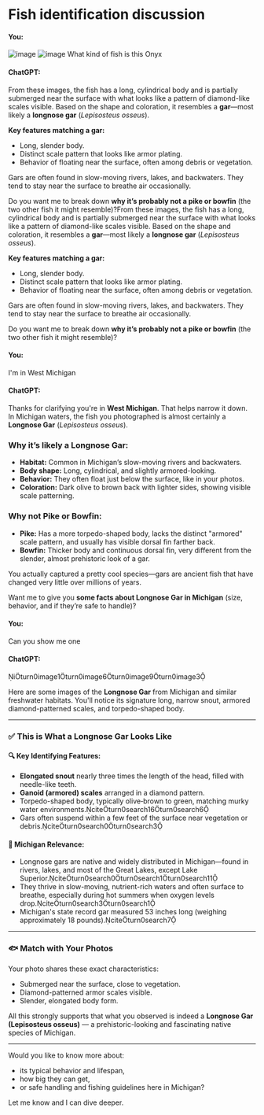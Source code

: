 # Fish identification discussion

#### You:
![image](file-service://file-ArAwP6KrMiy6cvu7nqvWd4)
![image](file-service://file-CyZXqTqEtVau12vaPHrj2w)
What kind of fish is this Onyx

#### ChatGPT:
From these images, the fish has a long, cylindrical body and is partially submerged near the surface with what looks like a pattern of diamond-like scales visible. Based on the shape and coloration, it resembles a **gar**—most likely a **longnose gar** (*Lepisosteus osseus*).

**Key features matching a gar:**

- Long, slender body.
- Distinct scale pattern that looks like armor plating.
- Behavior of floating near the surface, often among debris or vegetation.

Gars are often found in slow-moving rivers, lakes, and backwaters. They tend to stay near the surface to breathe air occasionally.

Do you want me to break down **why it’s probably not a pike or bowfin** (the two other fish it might resemble)?From these images, the fish has a long, cylindrical body and is partially submerged near the surface with what looks like a pattern of diamond-like scales visible. Based on the shape and coloration, it resembles a **gar**—most likely a **longnose gar** (*Lepisosteus osseus*).

**Key features matching a gar:**

- Long, slender body.
- Distinct scale pattern that looks like armor plating.
- Behavior of floating near the surface, often among debris or vegetation.

Gars are often found in slow-moving rivers, lakes, and backwaters. They tend to stay near the surface to breathe air occasionally.

Do you want me to break down **why it’s probably not a pike or bowfin** (the two other fish it might resemble)?


#### You:
I'm in West Michigan

#### ChatGPT:
Thanks for clarifying you're in **West Michigan**. That helps narrow it down.\
In Michigan waters, the fish you photographed is almost certainly a **Longnose Gar** (*Lepisosteus osseus*).

### Why it’s likely a Longnose Gar:

- **Habitat:** Common in Michigan’s slow-moving rivers and backwaters.
- **Body shape:** Long, cylindrical, and slightly armored-looking.
- **Behavior:** They often float just below the surface, like in your photos.
- **Coloration:** Dark olive to brown back with lighter sides, showing visible scale patterning.

### Why not Pike or Bowfin:

- **Pike:** Has a more torpedo-shaped body, lacks the distinct "armored" scale pattern, and usually has visible dorsal fin farther back.
- **Bowfin:** Thicker body and continuous dorsal fin, very different from the slender, almost prehistoric look of a gar.

You actually captured a pretty cool species—gars are ancient fish that have changed very little over millions of years.

Want me to give you **some facts about Longnose Gar in Michigan** (size, behavior, and if they’re safe to handle)?


#### You:
Can you show me one

#### ChatGPT:
iturn0image1turn0image6turn0image9turn0image3

Here are some images of the **Longnose Gar** from Michigan and similar freshwater habitats. You'll notice its signature long, narrow snout, armored diamond-patterned scales, and torpedo-shaped body.

---

### ✅ This is What a Longnose Gar Looks Like

#### 🔍 Key Identifying Features:

- **Elongated snout** nearly three times the length of the head, filled with needle-like teeth.
- **Ganoid (armored) scales** arranged in a diamond pattern.
- Torpedo-shaped body, typically olive‑brown to green, matching murky water environments.citeturn0search16turn0search6
- Gars often suspend within a few feet of the surface near vegetation or debris.citeturn0search0turn0search3

#### 📍 Michigan Relevance:

- Longnose gars are native and widely distributed in Michigan—found in rivers, lakes, and most of the Great Lakes, except Lake Superior.citeturn0search0turn0search1turn0search11
- They thrive in slow-moving, nutrient-rich waters and often surface to breathe, especially during hot summers when oxygen levels drop.citeturn0search3turn0search1
- Michigan's state record gar measured 53 inches long (weighing approximately 18 pounds).citeturn0search7

---

### 🐟 Match with Your Photos

Your photo shares these exact characteristics:

- Submerged near the surface, close to vegetation.
- Diamond-patterned armor scales visible.
- Slender, elongated body form.

All this strongly supports that what you observed is indeed a **Longnose Gar (Lepisosteus osseus)** — a prehistoric-looking and fascinating native species of Michigan.

---

Would you like to know more about:

- its typical behavior and lifespan,
- how big they can get,
- or safe handling and fishing guidelines here in Michigan?

Let me know and I can dive deeper.
